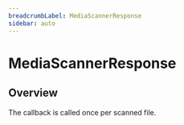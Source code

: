 ```yaml
---
breadcrumbLabel: MediaScannerResponse
sidebar: auto
---
```


# MediaScannerResponse

<ProxySummary/>

## Overview

The callback is called once per scanned file.

<ApiDocs/>
